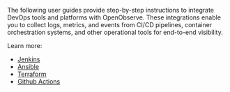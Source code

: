 The following user guides provide step-by-step instructions to integrate DevOps tools and platforms with OpenObserve. These integrations enable you to collect logs, metrics, and events from CI/CD pipelines, container orchestration systems, and other operational tools for end-to-end visibility.

Learn more:

- [Jenkins](../../integration/devops/jenkins/)
- [Ansible](../../integration/devops/ansible/)
- [Terraform](../../integration/devops/terraform/)
- [Github Actions](../../integration/devops/github-actions/)